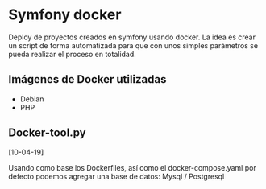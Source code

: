 # Symfony docker

Deploy de proyectos creados en symfony usando docker. La idea es crear un script de forma automatizada para que con unos simples parámetros se pueda realizar el proceso en totalidad.

## Imágenes de Docker utilizadas

* Debian
* PHP

## Docker-tool.py

[10-04-19]

Usando como base los Dockerfiles, así como el docker-compose.yaml por defecto podemos agregar una base de datos: Mysql / Postgresql